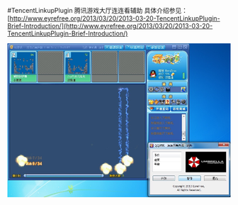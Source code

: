 #TencentLinkupPlugin
腾讯游戏大厅连连看辅助
具体介绍参见：[http://www.eyrefree.org/2013/03/20/2013-03-20-TencentLinkupPlugin-Brief-Introduction/](http://www.eyrefree.org/2013/03/20/2013-03-20-TencentLinkupPlugin-Brief-Introduction/)

![](assets/screenshot.png)
